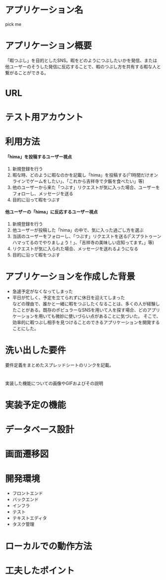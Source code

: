 # アプリケーション名
pick me

# アプリケーション概要
「暇つぶし」を目的としたSNS。暇をどのようにつぶしたいかを発信、または他ユーザーのそうした発信に反応することで、暇のつぶし方を共有する暇な人と繋がることができる。

# URL

# テスト用アカウント

# 利用方法
#### 「hima」を投稿するユーザー視点
1. 新規登録を行う
2. 暇な時、どのように暇なのかを記載し「hima」を投稿する(「1時間だけオンラインでゲームをしたい」、「これから吉祥寺で夕飯を食べたい」等)
3. 他のユーザーから来た「つぶす」リクエストが気に入った場合、ユーザーをフォローし、メッセージを送る
4. 目的に沿って暇をつぶす

#### 他ユーザーの「hima」に反応するユーザー視点
1. 新規登録を行う
2. 他ユーザーが投稿した「hima」の中で、気に入った過ごし方を選ぶ
3. 当該のユーザーをフォローし、「つぶす」リクエストを送る(「スプラトゥーンハマってるのでやりましょう！」、「吉祥寺の美味しい店知ってます。」等)
4. リクエストが気に入られた場合、メッセージを送れるようになる
5. 目的に沿って暇をつぶす

# アプリケーションを作成した背景
- 急遽予定がなくなってしまった
- 平日が忙しく、予定を立てられずに休日を迎えてしまった  
などの理由で、誰かと一緒に暇をつぶしたくなることは、多くの人が経験したことがある。既存のポピュラーなSNSを用いて人を探す場合、どのアプリケーションを用いても微妙に使いづらい点があることに気づいた。
そこで、効率的に暇つぶし相手を見つけることのできるアプリケーションを開発することにした。

<!-- 
使いづらい点まとめ
###### Twitter(ツイート)
- リプライで「お前じゃない」相手からリクエストが来ると気まずい
- 他のツイートに流され見逃されてしまう

###### Instagram(ストーリー)
- 他のストーリーに流され見逃されてしまう
- 素材を用意しなければならない(暇つぶし相手を探すのに特化していないため)

###### LINEやDM(自分から声をかける場合)
- 一人一人に送らなければならない
- ダブルブッキングしてしまうことがある

###### 出会い系
- 「出会う」ことが主な目的のため、それ以外の目的(メッセージで話したいだけ等)には向かない

 -->

# 洗い出した要件
要件定義をまとめたスプレッドシートのリンクを記載。

#
実装した機能についての画像やGIFおよびその説明

# 実装予定の機能

# データベース設計

# 画面遷移図

# 開発環境
- フロントエンド
- バックエンド
- インフラ
- テスト
- テキストエディタ
- タスク管理

# ローカルでの動作方法

# 工夫したポイント
